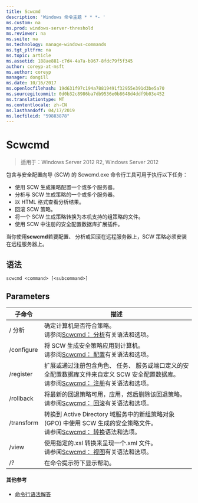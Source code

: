 ```yaml
---
title: Scwcmd
description: 'Windows 命令主题 * * *- '
ms.custom: na
ms.prod: windows-server-threshold
ms.reviewer: na
ms.suite: na
ms.technology: manage-windows-commands
ms.tgt_pltfrm: na
ms.topic: article
ms.assetid: 188ae881-c7d4-4a7a-b967-8fdc79f5f345
author: coreyp-at-msft
ms.author: coreyp
manager: dongill
ms.date: 10/16/2017
ms.openlocfilehash: 19d631f97c194a78819491f32955e391d3be5a70
ms.sourcegitcommit: 0d0b32c8986ba7db9536e0b8648d4ddf9b03e452
ms.translationtype: MT
ms.contentlocale: zh-CN
ms.lasthandoff: 04/17/2019
ms.locfileid: "59883878"
---
```

# <a name="scwcmd"></a>Scwcmd

> 适用于：Windows Server 2012 R2, Windows Server 2012

包含与安全配置向导 (SCW) 的 Scwcmd.exe 命令行工具可用于执行以下任务：
-   使用 SCW 生成策略配置一个或多个服务器。
-   分析与 SCW 生成策略的一个或多个服务器。
-   以 HTML 格式查看分析结果。
-   回滚 SCW 策略。
-   将一个 SCW 生成策略转换为本机支持的组策略的文件。
-   使用 SCW 中注册的安全配置数据库扩展插件。

当你使用**scwcmd**若要配置、 分析或回滚在远程服务器上，SCW 策略必须安装在远程服务器上。

## <a name="syntax"></a>语法

```
scwcmd <command> [<subcommand>]
```

## <a name="parameters"></a>Parameters

|子命令|描述|
|----------|-----------|
|/ 分析|确定计算机是否符合策略。</br>请参阅[Scwcmd： 分析](scwcmd-analyze.md)有关语法和选项。|
|/configure|将 SCW 生成安全策略应用到计算机。</br>请参阅[Scwcmd： 配置](scwcmd-configure.md)有关语法和选项。|
|/register|扩展或通过注册包含角色、 任务、 服务或端口定义的安全配置数据库文件来自定义 SCW 安全配置数据库。</br>请参阅[Scwcmd： 注册](scwcmd-register.md)有关语法和选项。|
|/rollback|将最新的回退策略可用，应用，然后删除该回退策略。</br>请参阅[Scwcmd： 回滚](scwcmd-rollback.md)有关语法和选项。|
|/transform|转换到 Active Directory 域服务中的新组策略对象 (GPO) 中使用 SCW 生成的安全策略文件。</br>请参阅[Scwcmd： 转换](scwcmd-transform.md)语法和选项。|
|/view|使用指定的.xsl 转换来呈现一个.xml 文件。</br>请参阅[Scwcmd： 视图](scwcmd-view.md)有关语法和选项。|
|/?|在命令提示符下显示帮助。|

#### <a name="additional-references"></a>其他参考

-   [命令行语法解答](command-line-syntax-key.md)
